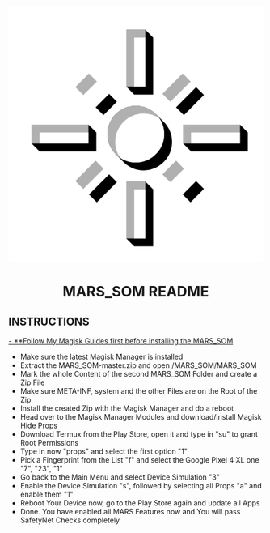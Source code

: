 ![Cover](https://github.com/Miustone/MARS_SOM/blob/master/mars.png)

<h1 align="center">MARS_SOM README</h1>

## INSTRUCTIONS
<a href="https://forum.xda-developers.com/sony-xperia-5-ii/how-to/guide-magisk-twrp-recovery-t4177209#post83732927">
- **Follow My Magisk Guides first before installing the MARS_SOM
</a>

- Make sure the latest Magisk Manager is installed
- Extract the MARS_SOM-master.zip and open /MARS_SOM/MARS_SOM
- Mark the whole Content of the second MARS_SOM Folder and create a Zip File
- Make sure META-INF, system and the other Files are on the Root of the Zip
- Install the created Zip with the Magisk Manager and do a reboot
- Head over to the Magisk Manager Modules and download/install Magisk Hide Props
- Download Termux from the Play Store, open it and type in "su" to grant Root Permissions
- Type in now "props" and select the first option "1"
- Pick a Fingerprint from the List "f" and select the Google Pixel 4 XL one "7", "23", "1"
- Go back to the Main Menu and select Device Simulation "3"
- Enable the Device Simulation "s", followed by selecting all Props "a" and enable them "1"
- Reboot Your Device now, go to the Play Store again and update all Apps
- Done. You have enabled all MARS Features now and You will pass SafetyNet Checks completely
